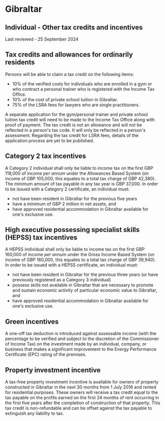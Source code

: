 # Gibraltar
## Individual - Other tax credits and incentives
Last reviewed - 25 September 2024
## Tax credits and allowances for ordinarily residents
Persons will be able to claim a tax credit on the following items:
  * 10% of the verified costs for individuals who are enrolled in a gym or who contract a personal trainer who is registered with the Income Tax Office.
  * 10% of the cost of private school tuition in Gibraltar. 
  * 75% of the LSRA fees for lawyers who are single practitioners. 


A separate application for the gym/personal trainer and private school tuition tax credit will need to be made to the Income Tax Office along with proof of payment. The tax credit is not an allowance and will not be reflected in a person's tax code. It will only be reflected in a person's assessment. 
Regarding the tax credit for LSRA fees, details of the application process are yet to be published.
## Category 2 tax incentives
A Category 2 individual shall only be liable to income tax on the first GBP 118,000 of income _per annum_ under the Allowances Based System (on income of GBP 105,000, this equates to a total tax charge of GBP 42,380). The minimum amount of tax payable in any tax year is GBP 37,000.
In order to be issued with a Category 2 certificate, an individual must:
  * not have been resident in Gibraltar for the previous five years
  * have a minimum of GBP 2 million in net assets, and
  * have approved residential accommodation in Gibraltar available for one's exclusive use.


## High executive possessing specialist skills (HEPSS) tax incentives
A HEPSS individual shall only be liable to income tax on the first GBP 160,000 of income _per annum_ under the Gross Income Based System (on income of GBP 160,000, this equates to a total tax charge of GBP 39,940).
In order to be issued with a HEPSS certificate, an individual must:
  * not have been resident in Gibraltar for the previous three years (or have previously registered as a Category 3 individual)
  * possess skills not available in Gibraltar that are necessary to promote and sustain economic activity of particular economic value to Gibraltar, and
  * have approved residential accommodation in Gibraltar available for one's exclusive use.


## Green incentives
A one-off tax deduction is introduced against assessable income (with the percentage to be verified and subject to the discretion of the Commissioner of Income Tax) on the investment made by an individual, company, or business that makes a significant improvement to the Energy Performance Certificate (EPC) rating of the premises.
## Property investment incentive
A tax-free property investment incentive is available for owners of property constructed in Gibraltar in the next 30 months from 1 July 2016 and rented for residential purposes. These owners will receive a tax credit equal to the tax payable on the profits earned on the first 24 months of rent occurring in the first five years after the completion of construction of that property. This tax credit is non-refundable and can be offset against the tax payable to extinguish any liability to tax.
